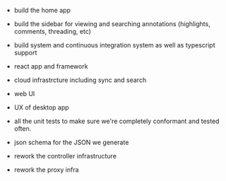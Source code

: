 
- build the home app

- build the sidebar for viewing and searching annotations (highlights, comments,
  threading, etc)

- build system and continuous integration system as well as typescript support

- react app and framework

- cloud infrastrcture including sync and search

- web UI

- UX of desktop app

- all the unit tests to make sure we're completely conformant and tested often.

- json schema for the JSON we generate

- rework the controller infrastructure

- rework the proxy infra
